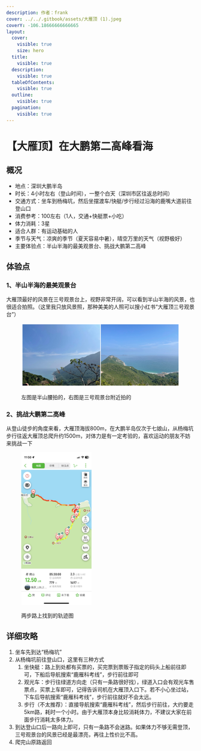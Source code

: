```yaml
---
description: 作者：frank
cover: ../../.gitbook/assets/大雁顶 (1).jpeg
coverY: -106.18666666666665
layout:
  cover:
    visible: true
    size: hero
  title:
    visible: true
  description:
    visible: true
  tableOfContents:
    visible: true
  outline:
    visible: true
  pagination:
    visible: true
---
```


# 【大雁顶】在大鹏第二高峰看海

## 概况

* 地点：深圳大鹏半岛
* 时长：4小时左右（登山时间），一整个白天（深圳市区往返总时间）
* 交通方式：坐车到杨梅坑，然后坐摆渡车/快艇/步行经过沿海的鹿嘴大道前往登山口
* 消费参考：100左右（1人，交通+快艇票+小吃）
* 体力消耗：3星
* 适合人群：有运动基础的人
* 季节与天气：凉爽的季节（夏天容易中暑），晴空万里的天气（视野极好）
* 主要体验点：半山半海的最美观景台、挑战大鹏第二高峰

## 体验点

### 1、半山半海的最美观景台

大雁顶最好的风景在三号观景台上，视野非常开阔，可以看到半山半海的风景，也很适合拍照。（这里我只放风景照，那种美美的人照可以搜小红书“大雁顶三号观景台”）

<figure><img src="../../.gitbook/assets/大雁顶1.jpg" alt=""><figcaption><p>左图是半山腰拍的，右图是三号观景台附近拍的</p></figcaption></figure>

### 2、挑战大鹏第二高峰

从登山徒步的角度来看，大雁顶海拔800m，在大鹏半岛仅次于七娘山，从杨梅坑步行往返大雁顶总爬升约1500m，对体力是有一定考验的，喜欢运动的朋友不妨来挑战一下

<figure><img src="../../.gitbook/assets/大雁顶2.PNG" alt="" width="188"><figcaption><p>两步路上找到的轨迹图</p></figcaption></figure>

## 详细攻略

1. 坐车先到达“杨梅坑”
2. 从杨梅坑前往登山口，这里有三种方式
   1. 坐快艇：路上到处都有买票的，买完票到票贩子指定的码头上船前往即可，下船后导航搜索“鹿雁科考线”，步行前往即可
   2. 观光车：步行往绿道方向走（只有一条路很好找），绿道入口会有观光车售票点，买票上车即可，记得告诉司机在大雁顶入口下。若不小心坐过站，下车后导航搜索“鹿雁科考线”，步行前往就好不会太远。
   3. 步行（不太推荐）：直接导航搜索“鹿雁科考线”，然后步行前往，大约要走5km路，耗时一个小时。由于大雁顶本身比较消耗体力，不建议大家在前面步行消耗太多体力。
3. 到达登山口后一路向上即可，只有一条路不会迷路。如果体力不够无需登顶，三号观景台的风景已经是最漂亮，再往上性价比不高。
4. 爬完山原路返回
